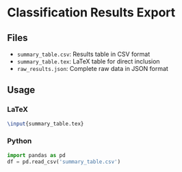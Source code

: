 # Classification Results Export

## Files

- `summary_table.csv`: Results table in CSV format
- `summary_table.tex`: LaTeX table for direct inclusion
- `raw_results.json`: Complete raw data in JSON format

## Usage

### LaTeX
```latex
\input{summary_table.tex}
```

### Python
```python
import pandas as pd
df = pd.read_csv('summary_table.csv')
```
